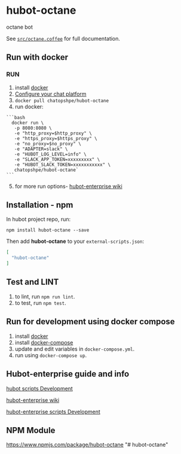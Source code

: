 # hubot-octane

octane bot

See [`src/octane.coffee`](src/octane.coffee) for full documentation.

## Run with docker

### RUN
  1. install [docker](https://docs.docker.com/engine/installation/)
  2. [Configure your chat platform](https://github.com/eedevops/hubot-enterprise/wiki/bootstrap#1-select-a-collaboration-platform)
  3. `docker pull chatopshpe/hubot-octane`
  4. run docker:

    ```bash
	  docker run \
       -p 8080:8080 \
       -e "http_proxy=$http_proxy" \
       -e "https_proxy=$https_proxy" \
       -e "no_proxy=$no_proxy" \
       -e "ADAPTER=slack" \
       -e "HUBOT_LOG_LEVEL=info" \
       -e "SLACK_APP_TOKEN=xxxxxxxxx" \
       -e "HUBOT_SLACK_TOKEN=xxxxxxxxxxx" \
	   chatopshpe/hubot-octane`
	```
  5. for more run options- [hubot-enterprise wiki](https://github.com/eedevops/hubot-enterprise/wiki/bootstrap#running-hubot-enterprise-via-docker)

## Installation - npm

In hubot project repo, run:

`npm install hubot-octane --save`

Then add **hubot-octane** to your `external-scripts.json`:

```json
[
  "hubot-octane"
]
```

## Test and LINT
  1. to lint, run `npm run lint`.
  3. to test, run `npm test`.
  
## Run for development using docker compose
  1. install [docker](https://docs.docker.com/engine/installation/)
  2. install [docker-compose](https://docs.docker.com/compose/install/)
  3. update and edit variables in `docker-compose.yml`.
  4. run using `docker-compose up`.
  
## Hubot-enterprise guide and info

[hubot scripts Development](https://hubot.github.com/docs/scripting/)

[hubot-enterprise wiki](https://github.com/eedevops/hubot-enterprise/wiki)

[hubot-enterprise scripts Development](https://github.com/eedevops/hubot-enterprise/wiki/api)

## NPM Module

https://www.npmjs.com/package/hubot-octane
"# hubot-octane" 
